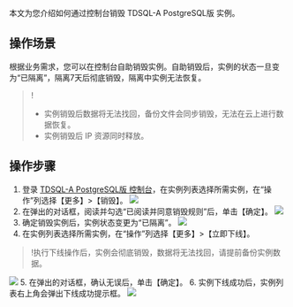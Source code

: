 
本文为您介绍如何通过控制台销毁 TDSQL-A PostgreSQL版 实例。

## 操作场景
根据业务需求，您可以在控制台自助销毁实例。自助销毁后，实例的状态一旦变为“已隔离”，隔离7天后彻底销毁，隔离中实例无法恢复。

>!
>- 实例销毁后数据将无法找回，备份文件会同步销毁，无法在云上进行数据恢复。
>- 实例销毁后 IP 资源同时释放。

## 操作步骤
1. 登录 [TDSQL-A  PostgreSQL版 控制台](https://console.cloud.tencent.com/tdsqla/tdapg)，在实例列表选择所需实例，在“操作”列选择【更多】>【销毁】。
![](https://main.qcloudimg.com/raw/d8ca1740516008506008123a6417d5bb.png)
2. 在弹出的对话框，阅读并勾选“已阅读并同意销毁规则”后，单击【确定】。
![](https://main.qcloudimg.com/raw/66d137dc9e911514ad5840e7ae258390.png) 
3. 确定销毁实例后，实例状态变更为“已隔离”。
![](https://main.qcloudimg.com/raw/2f287b50e385e975964b9a0ee84151e4.png)
4. 在实例列表选择所需实例，在“操作”列选择【更多】>【立即下线】。
>!执行下线操作后，实例会彻底销毁，数据将无法找回，请提前备份实例数据。
>
![](https://main.qcloudimg.com/raw/2b6fecdad330bd298944adab300fdef7.png)
5. 在弹出的对话框，确认无误后，单击【确定】。
6. 实例下线成功后，实例列表右上角会弹出下线成功提示框。
![](https://main.qcloudimg.com/raw/d46f542185efc4250e60852745ca71d0.png)

 
